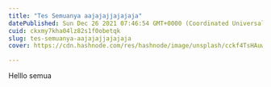 ```yaml
---
title: "Tes Semuanya aajajajjajajaja"
datePublished: Sun Dec 26 2021 07:46:54 GMT+0000 (Coordinated Universal Time)
cuid: ckxmy7kha04lz82s1f0obetqk
slug: tes-semuanya-aajajajjajajaja
cover: https://cdn.hashnode.com/res/hashnode/image/unsplash/cckf4TsHAuw/upload/v1640504741088/eaLOH1AoC.jpeg

---
```


Helllo semua